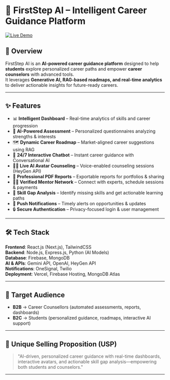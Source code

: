 # 🎯 FirstStep AI – Intelligent Career Guidance Platform  

[![Live Demo](https://img.shields.io/badge/Live-Demo-blue?style=for-the-badge&logo=vercel)](https://firststep-ai-ihumans-google-gen-ai.vercel.app/)  

## 🚀 Overview  
FirstStep AI is an **AI-powered career guidance platform** designed to help **students** explore personalized career paths and empower **career counselors** with advanced tools.  
It leverages **Generative AI, RAG-based roadmaps, and real-time analytics** to deliver actionable insights for future-ready careers.  

---

## ✨ Features  
- 📊 **Intelligent Dashboard** – Real-time analytics of skills and career progression  
- 🤖 **AI-Powered Assessment** – Personalized questionnaires analyzing strengths & interests  
- 🗺️ **Dynamic Career Roadmap** – Market-aligned career suggestions using RAG  
- 💬 **24/7 Interactive Chatbot** – Instant career guidance with Conversational AI  
- 🧑‍💻 **Live AI Avatar Counseling** – Voice-enabled counseling sessions (HeyGen API)  
- 📑 **Professional PDF Reports** – Exportable reports for portfolios & sharing  
- 👩‍🏫 **Verified Mentor Network** – Connect with experts, schedule sessions & payments  
- 🎯 **Skill Gap Analysis** – Identify missing skills and get actionable learning paths  
- 🔔 **Push Notifications** – Timely alerts on opportunities & updates  
- 🔒 **Secure Authentication** – Privacy-focused login & user management  

---

## 🛠️ Tech Stack  
**Frontend**: React.js (Next.js), TailwindCSS  
**Backend**: Node.js, Express.js, Python (AI Models)  
**Database**: Firebase, MongoDB  
**AI & APIs**: Gemini API, OpenAI, HeyGen API  
**Notifications**: OneSignal, Twilio  
**Deployment**: Vercel, Firebase Hosting, MongoDB Atlas  

---

## 🎯 Target Audience  
- **B2B** → Career Counsellors (automated assessments, reports, dashboards)  
- **B2C** → Students (personalized guidance, roadmaps, interactive AI support)  

---

## 🔑 Unique Selling Proposition (USP)  
> "AI-driven, personalized career guidance with real-time dashboards, interactive avatars, and actionable skill gap analysis—empowering both students and counselors."  

---
